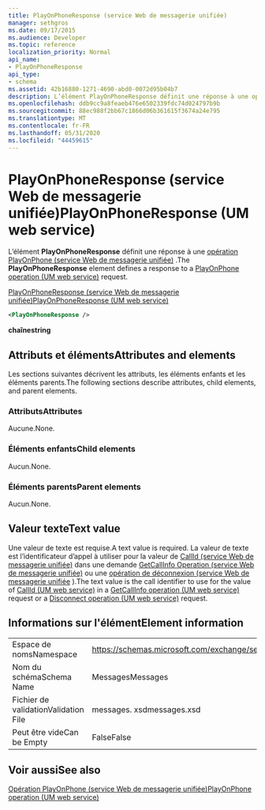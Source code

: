 ```yaml
---
title: PlayOnPhoneResponse (service Web de messagerie unifiée)
manager: sethgros
ms.date: 09/17/2015
ms.audience: Developer
ms.topic: reference
localization_priority: Normal
api_name:
- PlayOnPhoneResponse
api_type:
- schema
ms.assetid: 42b16880-1271-4690-abd0-0072d95b04b7
description: L’élément PlayOnPhoneResponse définit une réponse à une opération PlayOnPhone (service Web de messagerie unifiée).
ms.openlocfilehash: ddb9cc9a8feaeb476e6502339fdc74d024797b9b
ms.sourcegitcommit: 88ec988f2bb67c1866d06b361615f3674a24e795
ms.translationtype: MT
ms.contentlocale: fr-FR
ms.lasthandoff: 05/31/2020
ms.locfileid: "44459615"
---
```

# <a name="playonphoneresponse-um-web-service"></a><span data-ttu-id="9988a-103">PlayOnPhoneResponse (service Web de messagerie unifiée)</span><span class="sxs-lookup"><span data-stu-id="9988a-103">PlayOnPhoneResponse (UM web service)</span></span>

<span data-ttu-id="9988a-104">L’élément **PlayOnPhoneResponse** définit une réponse à une [opération PlayOnPhone (service Web de messagerie unifiée)](playonphone-operation-um-web-service.md) .</span><span class="sxs-lookup"><span data-stu-id="9988a-104">The **PlayOnPhoneResponse** element defines a response to a [PlayOnPhone operation (UM web service)](playonphone-operation-um-web-service.md) request.</span></span> 
  
[<span data-ttu-id="9988a-105">PlayOnPhoneResponse (service Web de messagerie unifiée)</span><span class="sxs-lookup"><span data-stu-id="9988a-105">PlayOnPhoneResponse (UM web service)</span></span>](playonphoneresponse-um-web-service.md)
  
```xml
<PlayOnPhoneResponse />
```

 <span data-ttu-id="9988a-106">**chaîne**</span><span class="sxs-lookup"><span data-stu-id="9988a-106">**string**</span></span>
## <a name="attributes-and-elements"></a><span data-ttu-id="9988a-107">Attributs et éléments</span><span class="sxs-lookup"><span data-stu-id="9988a-107">Attributes and elements</span></span>

<span data-ttu-id="9988a-108">Les sections suivantes décrivent les attributs, les éléments enfants et les éléments parents.</span><span class="sxs-lookup"><span data-stu-id="9988a-108">The following sections describe attributes, child elements, and parent elements.</span></span>
  
### <a name="attributes"></a><span data-ttu-id="9988a-109">Attributs</span><span class="sxs-lookup"><span data-stu-id="9988a-109">Attributes</span></span>

<span data-ttu-id="9988a-110">Aucune.</span><span class="sxs-lookup"><span data-stu-id="9988a-110">None.</span></span>
  
### <a name="child-elements"></a><span data-ttu-id="9988a-111">Éléments enfants</span><span class="sxs-lookup"><span data-stu-id="9988a-111">Child elements</span></span>

<span data-ttu-id="9988a-112">Aucun.</span><span class="sxs-lookup"><span data-stu-id="9988a-112">None.</span></span>
  
### <a name="parent-elements"></a><span data-ttu-id="9988a-113">Éléments parents</span><span class="sxs-lookup"><span data-stu-id="9988a-113">Parent elements</span></span>

<span data-ttu-id="9988a-114">Aucun.</span><span class="sxs-lookup"><span data-stu-id="9988a-114">None.</span></span>
  
## <a name="text-value"></a><span data-ttu-id="9988a-115">Valeur texte</span><span class="sxs-lookup"><span data-stu-id="9988a-115">Text value</span></span>

<span data-ttu-id="9988a-116">Une valeur de texte est requise.</span><span class="sxs-lookup"><span data-stu-id="9988a-116">A text value is required.</span></span> <span data-ttu-id="9988a-117">La valeur de texte est l’identificateur d’appel à utiliser pour la valeur de [CallId (service Web de messagerie unifiée)](callid-um-web-service.md) dans une demande [GetCallInfo Operation (service Web de messagerie unifiée)](getcallinfo-operation-um-web-service.md) ou une [opération de déconnexion (service Web de messagerie unifiée](disconnect-operation-um-web-service.md) ).</span><span class="sxs-lookup"><span data-stu-id="9988a-117">The text value is the call identifier to use for the value of [CallId (UM web service)](callid-um-web-service.md) in a [GetCallInfo operation (UM web service)](getcallinfo-operation-um-web-service.md) request or a [Disconnect operation (UM web service)](disconnect-operation-um-web-service.md) request.</span></span> 
  
## <a name="element-information"></a><span data-ttu-id="9988a-118">Informations sur l'élément</span><span class="sxs-lookup"><span data-stu-id="9988a-118">Element information</span></span>

|||
|:-----|:-----|
|<span data-ttu-id="9988a-119">Espace de noms</span><span class="sxs-lookup"><span data-stu-id="9988a-119">Namespace</span></span>  <br/> |https://schemas.microsoft.com/exchange/services/2006/messages  <br/> |
|<span data-ttu-id="9988a-120">Nom du schéma</span><span class="sxs-lookup"><span data-stu-id="9988a-120">Schema Name</span></span>  <br/> |<span data-ttu-id="9988a-121">Messages</span><span class="sxs-lookup"><span data-stu-id="9988a-121">Messages</span></span>  <br/> |
|<span data-ttu-id="9988a-122">Fichier de validation</span><span class="sxs-lookup"><span data-stu-id="9988a-122">Validation File</span></span>  <br/> |<span data-ttu-id="9988a-123">messages. xsd</span><span class="sxs-lookup"><span data-stu-id="9988a-123">messages.xsd</span></span>  <br/> |
|<span data-ttu-id="9988a-124">Peut être vide</span><span class="sxs-lookup"><span data-stu-id="9988a-124">Can be Empty</span></span>  <br/> |<span data-ttu-id="9988a-125">False</span><span class="sxs-lookup"><span data-stu-id="9988a-125">False</span></span>  <br/> |
   
## <a name="see-also"></a><span data-ttu-id="9988a-126">Voir aussi</span><span class="sxs-lookup"><span data-stu-id="9988a-126">See also</span></span>



[<span data-ttu-id="9988a-127">Opération PlayOnPhone (service Web de messagerie unifiée)</span><span class="sxs-lookup"><span data-stu-id="9988a-127">PlayOnPhone operation (UM web service)</span></span>](playonphone-operation-um-web-service.md)

